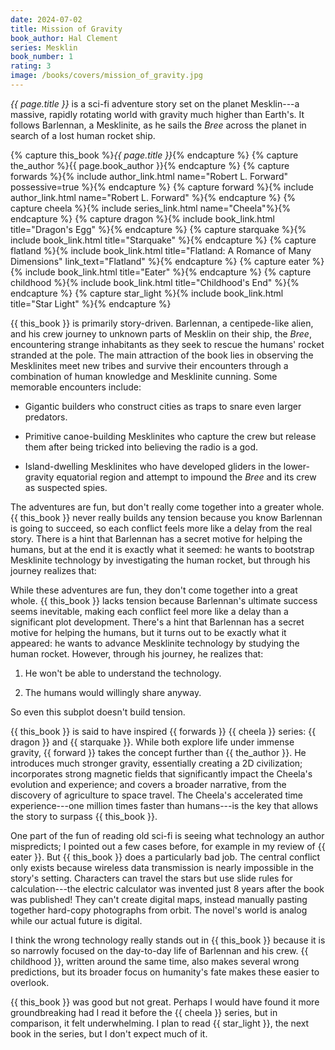 ```yaml
---
date: 2024-07-02
title: Mission of Gravity
book_author: Hal Clement
series: Mesklin
book_number: 1
rating: 3
image: /books/covers/mission_of_gravity.jpg
---
```


<cite class="book-title">{{ page.title }}</cite> is a sci-fi adventure story
set on the planet Mesklin---a massive, rapidly rotating world with gravity
much higher than Earth's. It follows Barlennan, a Mesklinite, as he sails the
_Bree_ across the planet in search of a lost human rocket ship.

{% capture this_book %}<cite class="book-title">{{ page.title }}</cite>{% endcapture %}
{% capture the_author %}<span class="author-name">{{ page.book_author }}</span>{% endcapture %}
{% capture forwards %}{% include author_link.html name="Robert L. Forward" possessive=true %}{% endcapture %}
{% capture forward %}{% include author_link.html name="Robert L. Forward" %}{% endcapture %}
{% capture cheela %}{% include series_link.html name="Cheela"%}{% endcapture %}
{% capture dragon %}{% include book_link.html title="Dragon's Egg" %}{% endcapture %}
{% capture starquake %}{% include book_link.html title="Starquake" %}{% endcapture %}
{% capture flatland %}{% include book_link.html title="Flatland: A Romance of Many Dimensions" link_text="Flatland" %}{% endcapture %}
{% capture eater %}{% include book_link.html title="Eater" %}{% endcapture %}
{% capture childhood %}{% include book_link.html title="Childhood's End" %}{% endcapture %}
{% capture star_light %}{% include book_link.html title="Star Light" %}{% endcapture %}

{{ this_book }} is primarily story-driven. Barlennan, a centipede-like alien,
and his crew journey to unknown parts of Mesklin on their ship, the _Bree_,
encountering strange inhabitants as they seek to rescue the humans' rocket
stranded at the pole. The main attraction of the book lies in observing the
Mesklinites meet new tribes and survive their encounters through a combination
of human knowledge and Mesklinite cunning. Some memorable encounters include:

- Gigantic builders who construct cities as traps to snare even larger
  predators.

- Primitive canoe-building Mesklinites who capture the crew but release them
  after being tricked into believing the radio is a god.

- Island-dwelling Mesklinites who have developed gliders in the lower-gravity
  equatorial region and attempt to impound the _Bree_ and its crew as
  suspected spies.

The adventures are fun, but don't really come together into a greater whole.
{{ this_book }} never really builds any tension because you know Barlennan is
going to succeed, so each conflict feels more like a delay from the real
story. There is a hint that Barlennan has a secret motive for helping the
humans, but at the end it is exactly what it seemed: he wants to bootstrap
Mesklinite technology by investigating the human rocket, but through his
journey realizes that:

While these adventures are fun, they don't come together into a great whole.
{{ this_book }} lacks tension because Barlennan's ultimate success seems
inevitable, making each conflict feel more like a delay than a significant
plot development. There's a hint that Barlennan has a secret motive for
helping the humans, but it turns out to be exactly what it appeared: he wants
to advance Mesklinite technology by studying the human rocket. However,
through his journey, he realizes that:

1. He won't be able to understand the technology.

2. The humans would willingly share anyway.

So even this subplot doesn't build tension.

{{ this_book }} is said to have inspired {{ forwards }} {{ cheela }} series:
{{ dragon }} and {{ starquake }}. While both explore life under immense
gravity, {{ forward }} takes the concept further than {{ the_author }}. He
introduces much stronger gravity, essentially creating a 2D civilization;
incorporates strong magnetic fields that significantly impact the Cheela's
evolution and experience; and covers a broader narrative, from the discovery
of agriculture to space travel. The Cheela's accelerated time experience---one
million times faster than humans---is the key that allows the story to surpass
{{ this_book }}.

One part of the fun of reading old sci-fi is seeing what technology an author
mispredicts; I pointed out a few cases before, for example in my review of {{
eater }}. But {{ this_book }} does a particularly bad job. The central
conflict only exists because wireless data transmission is nearly impossible
in the story's setting. Characters can travel the stars but use slide rules
for calculation---the electric calculator was invented just 8 years after the
book was published! They can't create digital maps, instead manually pasting
together hard-copy photographs from orbit. The novel's world is analog while
our actual future is digital.

I think the wrong technology really stands out in {{ this_book }} because it
is so narrowly focused on the day-to-day life of Barlennan and his crew. {{
childhood }}, written around the same time, also makes several wrong
predictions, but its broader focus on humanity's fate makes these easier to
overlook.

{{ this_book }} was good but not great. Perhaps I would have found it more
groundbreaking had I read it before the {{ cheela }} series, but in
comparison, it felt underwhelming. I plan to read {{ star_light }}, the next
book in the series, but I don't expect much of it.
